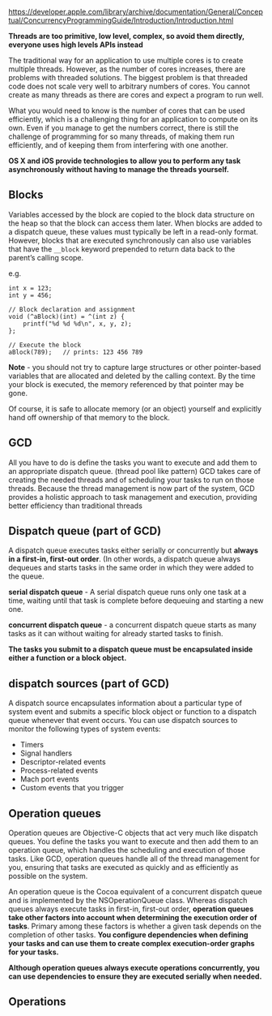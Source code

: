
https://developer.apple.com/library/archive/documentation/General/Conceptual/ConcurrencyProgrammingGuide/Introduction/Introduction.html

**Threads are too primitive, low level, complex, so avoid them directly, everyone uses high levels APIs instead**

The traditional way for an application to use multiple cores is to create multiple threads. However, as the number of cores increases, there are problems with threaded solutions. The biggest problem is that threaded code does not scale very well to arbitrary numbers of cores. You cannot create as many threads as there are cores and expect a program to run well. 

What you would need to know is the number of cores that can be used efficiently, which is a challenging thing for an application to compute on its own. Even if you manage to get the numbers correct, there is still the challenge of programming for so many threads, of making them run efficiently, and of keeping them from interfering with one another.

**OS X and iOS provide technologies to allow you to perform any task asynchronously without having to manage the threads yourself.**

## Blocks

Variables accessed by the block are copied to the block data structure on the heap so that the block can access them later. When blocks are added to a dispatch queue, these values must typically be left in a read-only format. However, blocks that are executed synchronously can also use variables that have the `__block` keyword prepended to return data back to the parent’s calling scope.

e.g.
```objc
int x = 123;
int y = 456;
 
// Block declaration and assignment
void (^aBlock)(int) = ^(int z) {
    printf("%d %d %d\n", x, y, z);
};
 
// Execute the block
aBlock(789);   // prints: 123 456 789
```

**Note** - you should not try to capture large structures or other pointer-based variables that are allocated and deleted by the calling context. By the time your block is executed, the memory referenced by that pointer may be gone. 

Of course, it is safe to allocate memory (or an object) yourself and explicitly hand off ownership of that memory to the block.


## GCD

All you have to do is define the tasks you want to execute and add them to an appropriate dispatch queue. 
(thread pool like pattern)
GCD takes care of creating the needed threads and of scheduling your tasks to run on those threads. Because the thread management is now part of the system, GCD provides a holistic approach to task management and execution, providing better efficiency than traditional threads

## Dispatch queue (part of GCD)

A dispatch queue executes tasks either serially or concurrently but **always in a first-in, first-out order**. (In other words, a dispatch queue always dequeues and starts tasks in the same order in which they were added to the queue.

**serial dispatch queue** - A serial dispatch queue runs only one task at a time, waiting until that task is complete before dequeuing and starting a new one. 

**concurrent dispatch queue** - a concurrent dispatch queue starts as many tasks as it can without waiting for already started tasks to finish.

**The tasks you submit to a dispatch queue must be encapsulated inside either a function or a block object.**

## dispatch sources (part of GCD)

A dispatch source encapsulates information about a particular type of system event and submits a specific block object or function to a dispatch queue whenever that event occurs. You can use dispatch sources to monitor the following types of system events:

* Timers
* Signal handlers
* Descriptor-related events
* Process-related events
* Mach port events
* Custom events that you trigger


## Operation queues

Operation queues are Objective-C objects that act very much like dispatch queues. 
You define the tasks you want to execute and then add them to an operation queue, which handles the scheduling and execution of those tasks. Like GCD, operation queues handle all of the thread management for you, ensuring that tasks are executed as quickly and as efficiently as possible on the system.

An operation queue is the Cocoa equivalent of a concurrent dispatch queue and is implemented by the NSOperationQueue class. Whereas dispatch queues always execute tasks in first-in, first-out order, **operation queues take other factors into account when determining the execution order of tasks**. Primary among these factors is whether a given task depends on the completion of other tasks. **You configure dependencies when defining your tasks and can use them to create complex execution-order graphs for your tasks.**

**Although operation queues always execute operations concurrently, you can use dependencies to ensure they are executed serially when needed.**



## Operations

